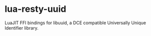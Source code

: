 lua-resty-uuid
==============

LuaJIT FFI bindings for libuuid, a DCE compatible Universally Unique Identifier library.
